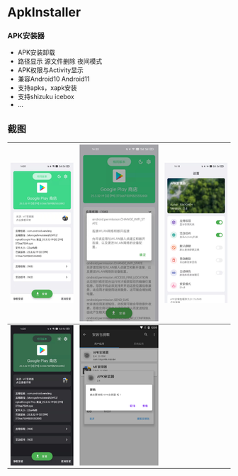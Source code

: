 # ApkInstaller

### APK安装器

- APK安装卸载
- 路径显示 源文件删除 夜间模式
- APK权限与Activity显示
- 兼容Android10 Android11
- 支持apks，xapk安装
- 支持shizuku icebox
- ...

## 截图

|  ![ApkInstaller](screenshot/1.jpg)  | ![ApkInstaller](screenshot/2.jpg)  |  ![ApkInstaller](screenshot/3.jpg)  |
| :----: | :----: | :----: |
| ![ApkInstaller](screenshot/4.jpg) | ![ApkInstaller](screenshot/5.png) |  |
